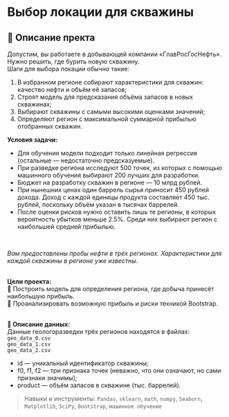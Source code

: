 # Выбор локации для скважины

## 📣 Описание пректа

Допустим, вы работаете в добывающей компании «ГлавРосГосНефть». Нужно решить, где бурить новую скважину. <br>
Шаги для выбора локации обычно такие:
1. В избранном регионе собирают характеристики для скважин: качество нефти и объём её запасов;
2. Строят модель для предсказания объёма запасов в новых скважинах;
3. Выбирают скважины с самыми высокими оценками значений;
4. Определяют регион с максимальной суммарной прибылью отобранных скважин.

__Условия задачи:__
- Для обучения модели подходит только линейная регрессия (остальные — недостаточно предсказуемые).
- При разведке региона исследуют 500 точек, из которых с помощью машинного обучения выбирают 200 лучших для разработки.
- Бюджет на разработку скважин в регионе — 10 млрд рублей.
- При нынешних ценах один баррель сырья приносит 450 рублей дохода. Доход с каждой единицы продукта составляет 450 тыс. рублей, поскольку объём указан в тысячах баррелей.
- После оценки рисков нужно оставить лишь те регионы, в которых вероятность убытков меньше 2.5%. Среди них выбирают регион с наибольшей средней прибылью.

<br>

_Вам предоставлены пробы нефти в трёх регионах. Характеристики для каждой скважины в регионе уже известны._ <br> <br>

__Цели проекта:__ <br>
🚩 Построить модель для определения региона, где добыча принесёт наибольшую прибыль. <br>
🚩 Проанализировать возможную прибыль и риски техникой Bootstrap. <br>
<br>

__🧩 Описание данных:__<br>
Данные геологоразведки трёх регионов находятся в файлах:<br>
`geo_data_0.csv`<br>
`geo_data_1.csv`<br>
`geo_data_2.csv`<br>
- id — уникальный идентификатор скважины;
- f0, f1, f2 — три признака точек (неважно, что они означают, но сами признаки значимы);
- product — объём запасов в скважине (тыс. баррелей).

> Навыки и инструменты:  `Pandas`, `sklearn`, `math`, `numpy`, `Seaborn`, `Matplotlib`, `SciPy`, `Bootstrap`, `машинное обучение`
